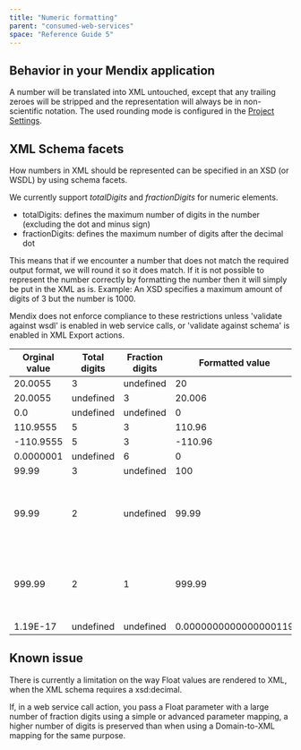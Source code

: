 ```yaml
---
title: "Numeric formatting"
parent: "consumed-web-services"
space: "Reference Guide 5"
---
```

## Behavior in your Mendix application

A number will be translated into XML untouched, except that any trailing zeroes will be stripped and the representation will always be in non-scientific notation. The used rounding mode is configured in the [Project Settings](/refguide5/project-settings).

## XML Schema facets

How numbers in XML should be represented can be specified in an XSD (or WSDL) by using schema facets.

We currently support _totalDigits_ and _fractionDigits_ for numeric elements.

*   totalDigits: defines the maximum number of digits in the number (excluding the dot and minus sign)
*   fractionDigits: defines the maximum number of digits after the decimal dot

This means that if we encounter a number that does not match the required output format, we will round it so it does match. If it is not possible to represent the number correctly by formatting the number then it will simply be put in the XML as is. Example: An XSD specifies a maximum amount of digits of 3 but the number is 1000.

Mendix does not enforce compliance to these restrictions unless 'validate against wsdl' is enabled in web service calls, or 'validate against schema' is enabled in XML Export actions.

<table><thead><tr><th class="confluenceTh">Orginal value</th><th colspan="1" class="confluenceTh">Total digits</th><th class="confluenceTh">Fraction digits</th><th colspan="1" class="confluenceTh">Formatted value</th><th colspan="1" class="confluenceTh">Comment</th></tr></thead><tbody><tr><td class="confluenceTd">20.0055</td><td colspan="1" class="confluenceTd">3</td><td class="confluenceTd">undefined</td><td colspan="1" class="confluenceTd">20</td><td colspan="1" class="confluenceTd">&nbsp;</td></tr><tr><td class="confluenceTd">20.0055</td><td colspan="1" class="confluenceTd">undefined</td><td class="confluenceTd">3</td><td colspan="1" class="confluenceTd">20.006</td><td colspan="1" class="confluenceTd">&nbsp;</td></tr><tr><td colspan="1" class="confluenceTd">0.0</td><td colspan="1" class="confluenceTd">undefined</td><td colspan="1" class="confluenceTd">undefined</td><td colspan="1" class="confluenceTd">0</td><td colspan="1" class="confluenceTd">&nbsp;</td></tr><tr><td class="confluenceTd">110.9555</td><td colspan="1" class="confluenceTd">5</td><td class="confluenceTd">3</td><td colspan="1" class="confluenceTd">110.96</td><td colspan="1" class="confluenceTd">&nbsp;</td></tr><tr><td class="confluenceTd">-110.9555</td><td colspan="1" class="confluenceTd">5</td><td class="confluenceTd">3</td><td colspan="1" class="confluenceTd">-110.96</td><td colspan="1" class="confluenceTd">&nbsp;</td></tr><tr><td class="confluenceTd">0.0000001</td><td colspan="1" class="confluenceTd">undefined</td><td class="confluenceTd">6</td><td colspan="1" class="confluenceTd">0</td><td colspan="1" class="confluenceTd">&nbsp;</td></tr><tr><td colspan="1" class="confluenceTd">99.99</td><td colspan="1" class="confluenceTd">3</td><td colspan="1" class="confluenceTd">undefined</td><td colspan="1" class="confluenceTd">100</td><td colspan="1" class="confluenceTd">&nbsp;</td></tr><tr><td colspan="1" class="confluenceTd">99.99</td><td colspan="1" class="confluenceTd">2</td><td colspan="1" class="confluenceTd">undefined</td><td colspan="1" class="confluenceTd">99.99</td><td colspan="1" class="confluenceTd">Not possible to format correctly, so left untouched.</td></tr><tr><td colspan="1" class="confluenceTd">999.99</td><td colspan="1" class="confluenceTd">2</td><td colspan="1" class="confluenceTd">1</td><td colspan="1" class="confluenceTd">999.99</td><td colspan="1" class="confluenceTd">Not possible to format correctly, so left untouched.</td></tr><tr><td colspan="1" class="confluenceTd">1.19E-17</td><td colspan="1" class="confluenceTd">undefined</td><td colspan="1" class="confluenceTd">undefined</td><td colspan="1" class="confluenceTd">0.0000000000000000119</td><td colspan="1" class="confluenceTd">&nbsp;</td></tr></tbody></table>

## Known issue

There is currently a limitation on the way Float values are rendered to XML, when the XML schema requires a xsd:decimal.

If, in a web service call action, you pass a Float parameter with a large number of fraction digits using a simple or advanced parameter mapping, a higher number of digits is preserved than when using a Domain-to-XML mapping for the same purpose.
